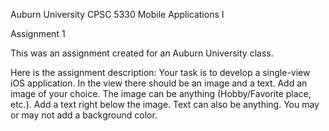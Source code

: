 Auburn University CPSC 5330 Mobile Applications I

Assignment 1

This was an assignment created for an Auburn University class. 

Here is the assignment description:
Your task is to develop a single-view iOS application. In the view there should be an image and a text. Add an image of your choice. The image can be anything (Hobby/Favorite place, etc.). Add a text right below the image. Text can also be anything. You may or may not add a background color.
